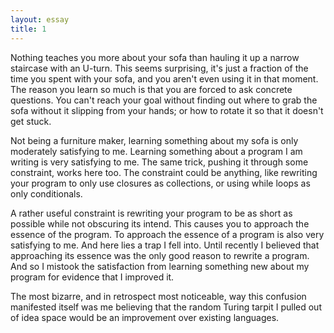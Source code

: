 ```yaml
---
layout: essay
title: 1
---
```

Nothing teaches you more about your sofa than hauling it up a narrow staircase with an U-turn. This seems surprising, it's just a fraction of the time you spent with your sofa, and you aren't even using it in that moment. The reason you learn so much is that you are forced to ask concrete questions. You can't reach your goal without finding out where to grab the sofa without it slipping from your hands; or how to rotate it so that it doesn't get stuck.

Not being a furniture maker, learning something about my sofa is only moderately satisfying to me. Learning something about a program I am writing is very satisfying to me. The same trick, pushing it through some constraint, works here too. The constraint could be anything, like rewriting your program to only use closures as collections, or using while loops as only conditionals.

A rather useful constraint is rewriting your program to be as short as possible while not obscuring its intend. This causes you to approach the essence of the program. To approach the essence of a program is also very satisfying to me. And here lies a trap I fell into. Until recently I believed that approaching its essence was the only good reason to rewrite a program. And so I mistook the satisfaction from learning something new about my program for evidence that I improved it.

The most bizarre, and in retrospect most noticeable, way this confusion manifested itself was me believing that the random Turing tarpit I pulled out of idea space would be an improvement over existing languages.
